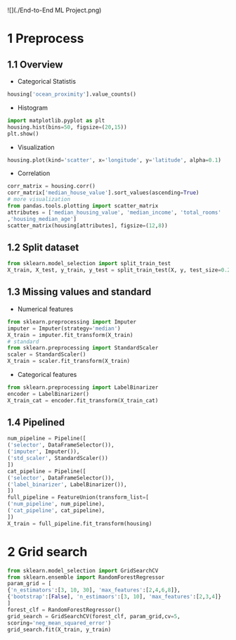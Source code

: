![](./End-to-End ML Project.png)

# 1 Preprocess

## 1.1 Overview

* Categorical Statistis

```py
housing['ocean_proximity'].value_counts()
```

* Histogram

```py
import matplotlib.pyplot as plt
housing.hist(bins=50, figsize=(20,15))
plt.show()
```

* Visualization

```py
housing.plot(kind='scatter', x='longitude', y='latitude', alpha=0.1)
```

* Correlation

```py
corr_matrix = housing.corr()
corr_matrix['median_house_value'].sort_values(ascending=True)
# more visualization
from pandas.tools.plotting import scatter_matrix
attributes = ['median_housing_value', 'median_income', 'total_rooms'
,'housing_median_age']
scatter_matrix(housing[attributes], figsize=(12,8))
```

## 1.2 Split dataset

```py
from sklearn.model_selection import split_train_test
X_train, X_test, y_train, y_test = split_train_test(X, y, test_size=0.2, random_state=42)
```

## 1.3 Missing values and standard

* Numerical features

```py
from sklearn.preprocessing import Imputer
imputer = Imputer(strategy='median')
X_train = imputer.fit_transform(X_train)
# standard
from sklearn.preprocessing import StandardScaler
scaler = StandardScaler()
X_train = scaler.fit_transform(X_train)
```

* Categorical features

```py
from sklearn.preprocessing import LabelBinarizer
encoder = LabelBinarizer()
X_train_cat = encoder.fit_transform(X_train_cat)
```

## 1.4 Pipelined

```py
num_pipeline = Pipeline([
('selector', DataFrameSelector()),
('imputer', Imputer()),
('std_scaler', StandardScaler())
])
cat_pipeline = Pipeline([
('selector', DataFrameSelector()),
('label_binarizer', LabelBinarizer()),
])
full_pipeline = FeatureUnion(transform_list=[
('num_pipeline', num_pipeline),
('cat_pipeline', cat_pipeline),
])
X_train = full_pipeline.fit_transform(housing)
```

# 2 Grid search

```py
from sklearn.model_selection import GridSearchCV
from sklearn.ensemble import RandomForestRegressor
param_grid = [
{'n_estimators':[3, 10, 30], 'max_features':[2,4,6,8]},
{'bootstrap':[False], 'n_estimaors':[3, 10], 'max_features':[2,3,4]}
]
forest_clf = RandomForestRegressor()
grid_search = GridSearchCV(forest_clf, param_grid,cv=5,
scoring='neg_mean_squared_error')
grid_search.fit(X_train, y_train)
```


